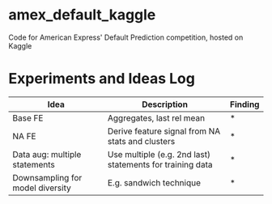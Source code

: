 # amex_default_kaggle
Code for American Express' Default Prediction competition, hosted on Kaggle

# Experiments and Ideas Log

|Idea |Description | Finding|
--- | --- | ---|
|Base FE |Aggregates, last rel mean| * |
|NA FE |Derive feature signal from NA stats and clusters| * |
|Data aug: multiple statements| Use multiple (e.g. 2nd last) statements for training data| * |
|Downsampling for model diversity| E.g. sandwich technique| * |
